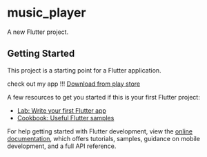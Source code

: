 # music_player

A new Flutter project.

## Getting Started

This project is a starting point for a Flutter application.

check out my app !!!
[Download from play store ](https://play.google.com/store/apps/details?id=in.sanju.music_player)

A few resources to get you started if this is your first Flutter project:

- [Lab: Write your first Flutter app](https://docs.flutter.dev/get-started/codelab)
- [Cookbook: Useful Flutter samples](https://docs.flutter.dev/cookbook)

For help getting started with Flutter development, view the
[online documentation](https://docs.flutter.dev/), which offers tutorials,
samples, guidance on mobile development, and a full API reference.
